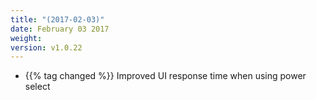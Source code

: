 ```yaml
---
title: "(2017-02-03)"
date: February 03 2017
weight:
version: v1.0.22
---
```


- {{% tag changed %}} Improved UI response time when using power select
